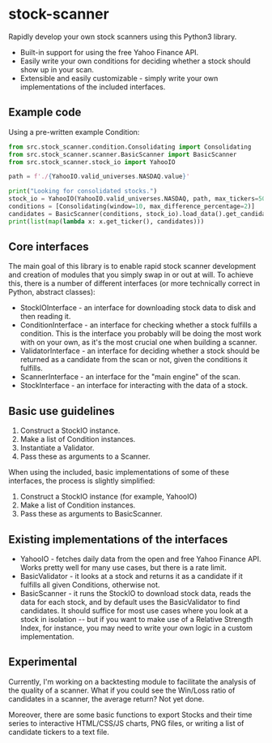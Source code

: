 # stock-scanner
Rapidly develop your own stock scanners using this Python3 library.
- Built-in support for using the free Yahoo Finance API.
- Easily write your own conditions for deciding whether a stock should show up in your scan.
- Extensible and easily customizable - simply write your own implementations of the included interfaces.
## Example code
Using a pre-written example Condition:

```python
from src.stock_scanner.condition.Consolidating import Consolidating
from src.stock_scanner.scanner.BasicScanner import BasicScanner
from src.stock_scanner.stock_io import YahooIO

path = f'./{YahooIO.valid_universes.NASDAQ.value}'

print("Looking for consolidated stocks.")
stock_io = YahooIO(YahooIO.valid_universes.NASDAQ, path, max_tickers=50)
conditions = [Consolidating(window=10, max_difference_percentage=2)]
candidates = BasicScanner(conditions, stock_io).load_data().get_candidates()
print(list(map(lambda x: x.get_ticker(), candidates)))
```

## Core interfaces
The main goal of this library is to enable rapid stock scanner development and creation of modules that you simply swap in or out at will. To achieve this, there is a number of different interfaces (or more technically correct in Python, abstract classes):
- StockIOInterface - an interface for downloading stock data to disk and then reading it.
- ConditionInterface - an interface for checking whether a stock fulfills a condition. This is the interface you probably will be doing the most work with on your own, as it's the most crucial one when building a scanner.
- ValidatorInterface - an interface for deciding whether a stock should be returned as a candidate from the scan or not, given the conditions it fulfills.
- ScannerInterface - an interface for the "main engine" of the scan.
- StockInterface - an interface for interacting with the data of a stock.

## Basic use guidelines
1. Construct a StockIO instance.
2. Make a list of Condition instances.
3. Instantiate a Validator.
4. Pass these as arguments to a Scanner.

When using the included, basic implementations of some of these interfaces, the process is slightly simplified:
1. Construct a StockIO instance (for example, YahooIO)
2. Make a list of Condition instances.
3. Pass these as arguments to BasicScanner.

## Existing implementations of the interfaces
- YahooIO - fetches daily data from the open and free Yahoo Finance API. Works pretty well for many use cases, but there is a rate limit.
- BasicValidator - it looks at a stock and returns it as a candidate if it fulfills all given Conditions, otherwise not.
- BasicScanner - it runs the StockIO to download stock data, reads the data for each stock, and by default uses the BasicValidator to find candidates. It should suffice for most use cases where you look at a stock in isolation -- but if you want to make use of a Relative Strength Index, for instance, you may need to write your own logic in a custom implementation.

## Experimental
Currently, I'm working on a backtesting module to facilitate the analysis of the quality of a scanner. What if you could see the Win/Loss ratio of candidates in a scanner, the average return? Not yet done.

Moreover, there are some basic functions to export Stocks and their time series to interactive HTML/CSS/JS charts, PNG files, or writing a list of candidate tickers to a text file.